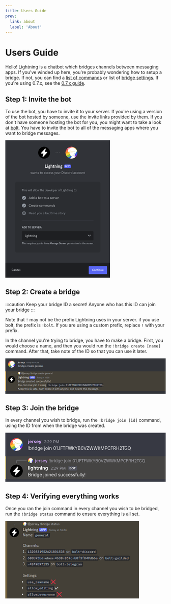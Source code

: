```yaml
---
title: Users Guide
prev:
  link: about
  label: 'About'
---
```


# Users Guide

Hello! Lightning is a chatbot which bridges channels between messaging apps. If
you've winded up here, you're probably wondering how to setup a bridge. If not,
you can find a [list of commands](./users/commands) or list of
[bridge settings](./users/settings). If you're using 0.7.x, see the
[0.7.x guide](./seven).

## Step 1: Invite the bot

To use the bot, you have to invite it to your server. If you're using a version
of the bot hosted by someone, use the invite links provided by them. If you
don't have someone hosting the bot for you, you might want to take a look at
[bolt](/bolt). You have to invite the bot to all of the messaging apps where you
want to bridge messages.

![invite image](./guide/invite.png)

## Step 2: Create a bridge

:::caution
Keep your bridge ID a secret! Anyone who has this ID can join your bridge
:::

Note that `!` may not be the prefix Lightning uses in your server. if you use
bolt, the prefix is `!bolt`. If you are using a custom prefix, replace `!` with
your prefix.

In the channel you're trying to bridge, you have to make a bridge. First, you
would choose a name, and then you would run the `!bridge create [name]` command.
After that, take note of the ID so that you can use it later.

![creating bridge image](./commands/create.png)

## Step 3: Join the bridge

In every channel you wish to bridge, run the `!bridge join [id]` command, using
the ID from when the bridge was created.

![joining bridge image](./commands/join.png)

## Step 4: Verifying everything works

Once you ran the join command in every channel you wish to be bridged, run the
`!bridge status` command to ensure everything is all set.

![bridge status image](./commands/status.png)
